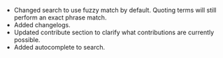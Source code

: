 * Changed search to use fuzzy match by default. Quoting terms will still perform an exact phrase match. 
* Added changelogs.
* Updated contribute section to clarify what contributions are currently possible.
* Added autocomplete to search.
